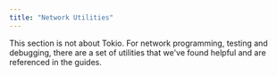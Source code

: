 ```yaml
---
title: "Network Utilities"
---
```


This section is not about Tokio. For network programming, testing and debugging,
there are a set of utilities that we've found helpful and are referenced in the
guides.